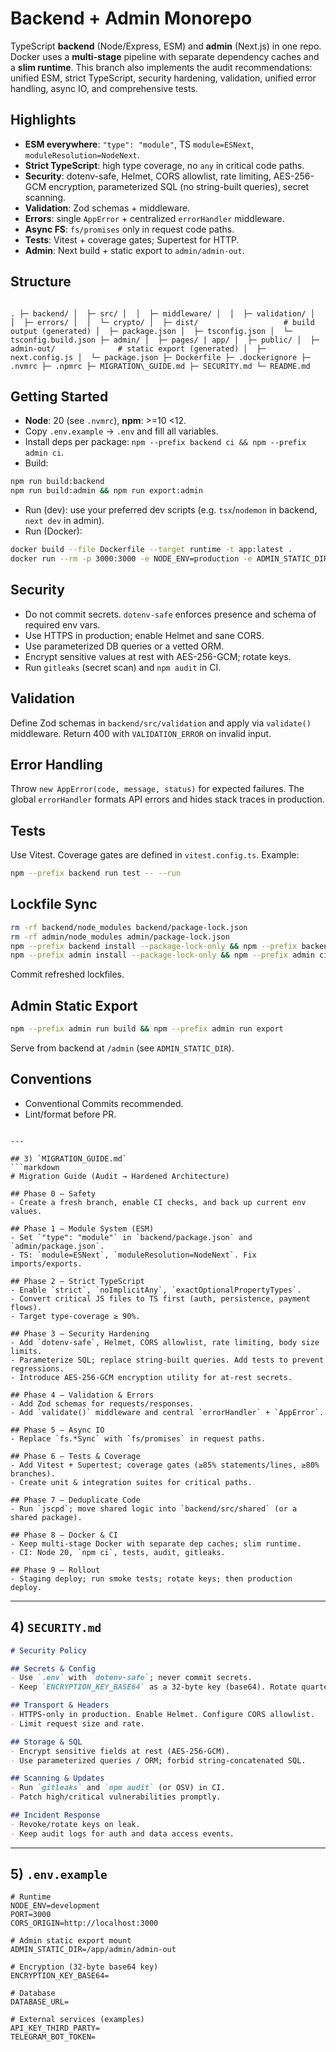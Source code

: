 # Backend + Admin Monorepo

TypeScript **backend** (Node/Express, ESM) and **admin** (Next.js) in one repo.
Docker uses a **multi-stage** pipeline with separate dependency caches and a **slim runtime**.
This branch also implements the audit recommendations: unified ESM, strict TypeScript, security
hardening, validation, unified error handling, async IO, and comprehensive tests.

## Highlights
- **ESM everywhere**: `"type": "module"`, TS `module=ESNext`, `moduleResolution=NodeNext`.
- **Strict TypeScript**: high type coverage, no `any` in critical code paths.
- **Security**: dotenv-safe, Helmet, CORS allowlist, rate limiting, AES-256-GCM encryption,
  parameterized SQL (no string-built queries), secret scanning.
- **Validation**: Zod schemas + middleware.
- **Errors**: single `AppError` + centralized `errorHandler` middleware.
- **Async FS**: `fs/promises` only in request code paths.
- **Tests**: Vitest + coverage gates; Supertest for HTTP.
- **Admin**: Next build + static export to `admin/admin-out`.

## Structure
```

. ├─ backend/ │  ├─ src/ │  │  ├─ middleware/ │  │  ├─ validation/ │  │  ├─ errors/ │  │  └─ crypto/ │  ├─ dist/                   # build output (generated) │  ├─ package.json │  ├─ tsconfig.json │  └─ tsconfig.build.json ├─ admin/ │  ├─ pages/ | app/ │  ├─ public/ │  ├─ admin-out/              # static export (generated) │  ├─ next.config.js │  └─ package.json ├─ Dockerfile ├─ .dockerignore ├─ .nvmrc ├─ .npmrc ├─ MIGRATION\_GUIDE.md ├─ SECURITY.md └─ README.md

````

## Getting Started
- **Node**: 20 (see `.nvmrc`), **npm**: >=10 <12.
- Copy `.env.example` → `.env` and fill all variables.
- Install deps per package: `npm --prefix backend ci && npm --prefix admin ci`.
- Build:
```bash
npm run build:backend
npm run build:admin && npm run export:admin
````

- Run (dev): use your preferred dev scripts (e.g. `tsx`/`nodemon` in backend, `next dev` in admin).
- Run (Docker):

```bash
docker build --file Dockerfile --target runtime -t app:latest .
docker run --rm -p 3000:3000 -e NODE_ENV=production -e ADMIN_STATIC_DIR=/app/admin/admin-out app:latest
```

## Security

- Do not commit secrets. `dotenv-safe` enforces presence and schema of required env vars.
- Use HTTPS in production; enable Helmet and sane CORS.
- Use parameterized DB queries or a vetted ORM.
- Encrypt sensitive values at rest with AES-256-GCM; rotate keys.
- Run `gitleaks` (secret scan) and `npm audit` in CI.

## Validation

Define Zod schemas in `backend/src/validation` and apply via `validate()` middleware. Return 400 with `VALIDATION_ERROR` on invalid input.

## Error Handling

Throw `new AppError(code, message, status)` for expected failures. The global `errorHandler` formats API errors and hides stack traces in production.

## Tests

Use Vitest. Coverage gates are defined in `vitest.config.ts`. Example:

```bash
npm --prefix backend run test -- --run
```

## Lockfile Sync

```bash
rm -rf backend/node_modules backend/package-lock.json
rm -rf admin/node_modules admin/package-lock.json
npm --prefix backend install --package-lock-only && npm --prefix backend ci
npm --prefix admin install --package-lock-only && npm --prefix admin ci
```

Commit refreshed lockfiles.

## Admin Static Export

```bash
npm --prefix admin run build && npm --prefix admin run export
```

Serve from backend at `/admin` (see `ADMIN_STATIC_DIR`).

## Conventions

- Conventional Commits recommended.
- Lint/format before PR.

````

---

## 3) `MIGRATION_GUIDE.md`
```markdown
# Migration Guide (Audit → Hardened Architecture)

## Phase 0 — Safety
- Create a fresh branch, enable CI checks, and back up current env values.

## Phase 1 — Module System (ESM)
- Set `"type": "module"` in `backend/package.json` and `admin/package.json`.
- TS: `module=ESNext`, `moduleResolution=NodeNext`. Fix imports/exports.

## Phase 2 — Strict TypeScript
- Enable `strict`, `noImplicitAny`, `exactOptionalPropertyTypes`.
- Convert critical JS files to TS first (auth, persistence, payment flows).
- Target type-coverage ≥ 90%.

## Phase 3 — Security Hardening
- Add `dotenv-safe`, Helmet, CORS allowlist, rate limiting, body size limits.
- Parameterize SQL; replace string-built queries. Add tests to prevent regressions.
- Introduce AES-256-GCM encryption utility for at-rest secrets.

## Phase 4 — Validation & Errors
- Add Zod schemas for requests/responses.
- Add `validate()` middleware and central `errorHandler` + `AppError`.

## Phase 5 — Async IO
- Replace `fs.*Sync` with `fs/promises` in request paths.

## Phase 6 — Tests & Coverage
- Add Vitest + Supertest; coverage gates (≥85% statements/lines, ≥80% branches).
- Create unit & integration suites for critical paths.

## Phase 7 — Deduplicate Code
- Run `jscpd`; move shared logic into `backend/src/shared` (or a shared package).

## Phase 8 — Docker & CI
- Keep multi-stage Docker with separate dep caches; slim runtime.
- CI: Node 20, `npm ci`, tests, audit, gitleaks.

## Phase 9 — Rollout
- Staging deploy; run smoke tests; rotate keys; then production deploy.
````

---

## 4) `SECURITY.md`

```markdown
# Security Policy

## Secrets & Config
- Use `.env` with `dotenv-safe`; never commit secrets.
- Keep `ENCRYPTION_KEY_BASE64` as a 32-byte key (base64). Rotate quarterly.

## Transport & Headers
- HTTPS-only in production. Enable Helmet. Configure CORS allowlist.
- Limit request size and rate.

## Storage & SQL
- Encrypt sensitive fields at rest (AES-256-GCM).
- Use parameterized queries / ORM; forbid string-concatenated SQL.

## Scanning & Updates
- Run `gitleaks` and `npm audit` (or OSV) in CI.
- Patch high/critical vulnerabilities promptly.

## Incident Response
- Revoke/rotate keys on leak.
- Keep audit logs for auth and data access events.
```

---

## 5) `.env.example`

```dotenv
# Runtime
NODE_ENV=development
PORT=3000
CORS_ORIGIN=http://localhost:3000

# Admin static export mount
ADMIN_STATIC_DIR=/app/admin/admin-out

# Encryption (32-byte base64 key)
ENCRYPTION_KEY_BASE64=

# Database
DATABASE_URL=

# External services (examples)
API_KEY_THIRD_PARTY=
TELEGRAM_BOT_TOKEN=
```

